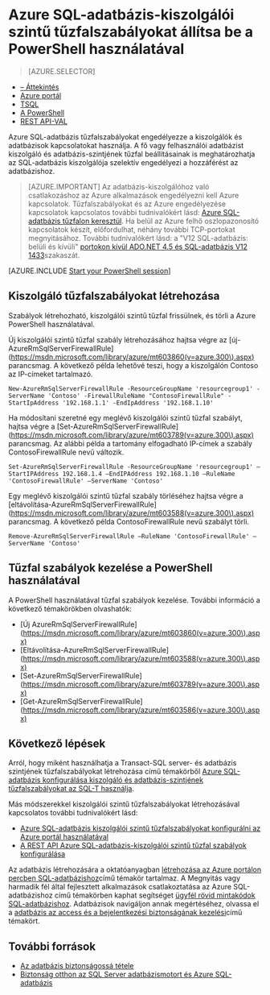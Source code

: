 <properties
    pageTitle="Azure SQL-adatbázis-kiszolgálói szintű tűzfalszabályokat állítsa be a PowerShell használatával |} Microsoft Azure"
    description="További információ a tűzfalat, amely az access Azure SQL-adatbázisok IP-címek konfigurálása."
    services="sql-database"
    documentationCenter=""
    authors="stevestein"
    manager="jhubbard"
    editor=""/>


<tags
    ms.service="sql-database"
    ms.workload="data-management"
    ms.tgt_pltfrm="na"
    ms.devlang="dotnet"
    ms.topic="article"
    ms.date="08/09/2016"
    ms.author="sstein"/>


# <a name="configure-azure-sql-database-server-level-firewall-rules-by-using-powershell"></a>Azure SQL-adatbázis-kiszolgálói szintű tűzfalszabályokat állítsa be a PowerShell használatával


> [AZURE.SELECTOR]
- [– Áttekintés](sql-database-firewall-configure.md)
- [Azure portál](sql-database-configure-firewall-settings.md)
- [TSQL](sql-database-configure-firewall-settings-tsql.md)
- [A PowerShell](sql-database-configure-firewall-settings-powershell.md)
- [REST API-VAL](sql-database-configure-firewall-settings-rest.md)


Azure SQL-adatbázis tűzfalszabályokat engedélyezze a kiszolgálók és adatbázisok kapcsolatokat használja. A fő vagy felhasználói adatbázist kiszolgáló és adatbázis-szintjének tűzfal beállításainak is meghatározhatja az SQL-adatbázis kiszolgálója szelektív engedélyezi a hozzáférést az adatbázishoz.

> [AZURE.IMPORTANT] Az adatbázis-kiszolgálóhoz való csatlakozáshoz az Azure alkalmazások engedélyezni kell Azure kapcsolatok. Tűzfalszabályokat és az Azure engedélyezése kapcsolatok kapcsolatos további tudnivalókért lásd: [Azure SQL-adatbázis tűzfalon keresztül](sql-database-firewall-configure.md). Ha belül az Azure felhő oszlopazonosító kapcsolatok készít, előfordulhat, néhány további TCP-portokat megnyitásához. További tudnivalókért lásd: a "V12 SQL-adatbázis: belüli és kívüli" [portokon kívül ADO.NET 4.5 és SQL-adatbázis V12 1433](sql-database-develop-direct-route-ports-adonet-v12.md)szakaszát.


[AZURE.INCLUDE [Start your PowerShell session](../../includes/sql-database-powershell.md)]

## <a name="create-server-firewall-rules"></a>Kiszolgáló tűzfalszabályokat létrehozása

Szabályok létrehozható, kiszolgálói szintű tűzfal frissülnek, és törli a Azure PowerShell használatával.

Új kiszolgálói szintű tűzfal szabály létrehozásához hajtsa végre az [új-AzureRmSqlServerFirewallRule] (https://msdn.microsoft.com/library/azure/mt603860(v=azure.300\).aspx) parancsmag. A következő példa lehetővé teszi, hogy a kiszolgálón Contoso az IP-címeket tartalmazó.

    New-AzureRmSqlServerFirewallRule -ResourceGroupName 'resourcegroup1' -ServerName 'Contoso' -FirewallRuleName "ContosoFirewallRule" -StartIpAddress '192.168.1.1' -EndIpAddress '192.168.1.10'       

Ha módosítani szeretné egy meglévő kiszolgálói szintű tűzfal szabályt, hajtsa végre a [Set-AzureRmSqlServerFirewallRule] (https://msdn.microsoft.com/library/azure/mt603789(v=azure.300\).aspx) parancsmag. Az alábbi példa a tartomány elfogadható IP-címek a szabály ContosoFirewallRule nevű változik.

    Set-AzureRmSqlServerFirewallRule -ResourceGroupName 'resourcegroup1' –StartIPAddress 192.168.1.4 –EndIPAddress 192.168.1.10 –RuleName 'ContosoFirewallRule' –ServerName 'Contoso'

Egy meglévő kiszolgálói szintű tűzfal szabály törléséhez hajtsa végre a [eltávolítása-AzureRmSqlServerFirewallRule] (https://msdn.microsoft.com/library/azure/mt603588(v=azure.300\).aspx) parancsmag. A következő példa ContosoFirewallRule nevű szabályt törli.

    Remove-AzureRmSqlServerFirewallRule –RuleName 'ContosoFirewallRule' –ServerName 'Contoso'


## <a name="manage-firewall-rules-by-using-powershell"></a>Tűzfal szabályok kezelése a PowerShell használatával

A PowerShell használatával tűzfal szabályok kezelése. További információ a következő témakörökben olvashatók:

* [Új AzureRmSqlServerFirewallRule] (https://msdn.microsoft.com/library/azure/mt603860(v=azure.300\).aspx)
* [Eltávolítása-AzureRmSqlServerFirewallRule] (https://msdn.microsoft.com/library/azure/mt603588(v=azure.300\).aspx)
* [Set-AzureRmSqlServerFirewallRule] (https://msdn.microsoft.com/library/azure/mt603789(v=azure.300\).aspx)
* [Get-AzureRmSqlServerFirewallRule] (https://msdn.microsoft.com/library/azure/mt603586(v=azure.300\).aspx)


## <a name="next-steps"></a>Következő lépések

Arról, hogy miként használhatja a Transact-SQL server- és adatbázis szintjének tűzfalszabályokat létrehozása című témakörből [Azure SQL-adatbázis konfigurálása kiszolgáló és adatbázis-szintjének tűzfalszabályokat az SQL-T használja](sql-database-configure-firewall-settings-tsql.md).

Más módszerekkel kiszolgálói szintű tűzfalszabályokat létrehozásával kapcsolatos további tudnivalókért lásd:

- [Azure SQL-adatbázis kiszolgálói szintű tűzfalszabályokat konfigurálni az Azure portál használatával](sql-database-configure-firewall-settings.md)
- [A REST API Azure SQL-adatbázis-kiszolgálói szintű tűzfal szabályok konfigurálása](sql-database-configure-firewall-settings-rest.md)

Az adatbázis létrehozására a oktatóanyagban [létrehozása az Azure portálon percben SQL-adatbázishoz](sql-database-get-started.md)című témakör tartalmaz.
A Megnyitás vagy harmadik fél által fejlesztett alkalmazások csatlakoztatása az Azure SQL-adatbázishoz című témakörben kaphat segítséget [ügyfél rövid mintakódok SQL-adatbázishoz](https://msdn.microsoft.com/library/azure/ee336282.aspx).
Adatbázisok navigáljon annak megértéséhez, olvassa el a [adatbázis az access és a bejelentkezési biztonságának kezelési](https://msdn.microsoft.com/library/azure/ee336235.aspx)című témakört.


## <a name="additional-resources"></a>További források

- [Az adatbázis biztonságossá tétele](sql-database-security.md)
- [Biztonság otthon az SQL Server adatbázismotort és Azure SQL-adatbázis](https://msdn.microsoft.com/library/bb510589)


<!--Image references-->
[1]: ./media/sql-database-configure-firewall-settings/AzurePortalBrowseForFirewall.png
[2]: ./media/sql-database-configure-firewall-settings/AzurePortalFirewallSettings.png
<!--anchors-->
